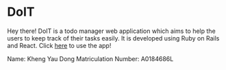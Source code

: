 # DoIT
Hey there! DoIT is a todo manager web application which aims to help the users to keep track of their tasks easily. It is developed using Ruby on Rails and React. Click [here](https://arcane-sea-94709.herokuapp.com) to use the app!

Name: Kheng Yau Dong
Matriculation Number: A0184686L
